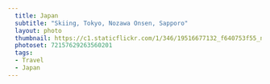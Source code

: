 ```yaml
---
  title: Japan
  subtitle: "Skiing, Tokyo, Nozawa Onsen, Sapporo"
  layout: photo
  thumbnail: https://c1.staticflickr.com/1/346/19516677132_f640753f55_n.jpg
  photoset: 72157629263560201
  tags:
  - Travel
  - Japan
---
```

